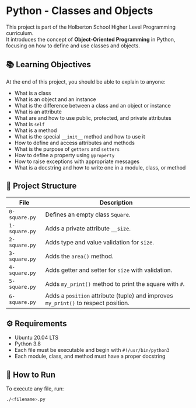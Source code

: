 # Python - Classes and Objects

This project is part of the Holberton School Higher Level Programming curriculum.  
It introduces the concept of **Object-Oriented Programming** in Python, focusing on how to define and use classes and objects.

## 📚 Learning Objectives

At the end of this project, you should be able to explain to anyone:

- What is a class
- What is an object and an instance
- What is the difference between a class and an object or instance
- What is an attribute
- What are and how to use public, protected, and private attributes
- What is `self`
- What is a method
- What is the special `__init__` method and how to use it
- How to define and access attributes and methods
- What is the purpose of `getters` and `setters`
- How to define a property using `@property`
- How to raise exceptions with appropriate messages
- What is a docstring and how to write one in a module, class, or method

## 🧪 Project Structure

| File | Description |
|------|-------------|
| `0-square.py` | Defines an empty class `Square`. |
| `1-square.py` | Adds a private attribute `__size`. |
| `2-square.py` | Adds type and value validation for `size`. |
| `3-square.py` | Adds the `area()` method. |
| `4-square.py` | Adds getter and setter for `size` with validation. |
| `5-square.py` | Adds `my_print()` method to print the square with `#`. |
| `6-square.py` | Adds a `position` attribute (tuple) and improves `my_print()` to respect position. |

## ⚙️ Requirements

- Ubuntu 20.04 LTS
- Python 3.8
- Each file must be executable and begin with `#!/usr/bin/python3`
- Each module, class, and method must have a proper docstring

## 🚀 How to Run

To execute any file, run:
```bash
./<filename>.py
